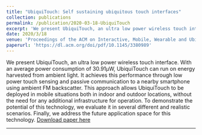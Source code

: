 ```yaml
---
title: "UbiquiTouch: Self sustaining ubiquitous touch interfaces"
collection: publications
permalink: /publication/2020-03-18-UbiquiTouch
excerpt: 'We present UbiquiTouch, an ultra low power wireless touch interface. With an average power consumption of 30.91μW, UbiquiTouch can run on energy harvested from ambient light. It achieves this performance through low power touch sensing and passive communication to a nearby smartphone using ambient FM backscatter. This approach allows UbiquiTouch to be deployed in mobile situations both in indoor and outdoor locations, without the need for any additional infrastructure for operation. To demonstrate the potential of this technology, we evaluate it in several different and realistic scenarios. Finally, we address the future application space for this technology.'
date: 2020/3/18
venue: 'Proceedings of the ACM on Interactive, Mobile, Wearable and Ubiquitous Technologies'
paperurl: 'https://dl.acm.org/doi/pdf/10.1145/3380989'
---
```


We present UbiquiTouch, an ultra low power wireless touch interface. With an average power consumption of 30.91μW, UbiquiTouch can run on energy harvested from ambient light. It achieves this performance through low power touch sensing and passive communication to a nearby smartphone using ambient FM backscatter. This approach allows UbiquiTouch to be deployed in mobile situations both in indoor and outdoor locations, without the need for any additional infrastructure for operation. To demonstrate the potential of this technology, we evaluate it in several different and realistic scenarios. Finally, we address the future application space for this technology.
[Download paper here](https://dl.acm.org/doi/pdf/10.1145/3380989)
<!-- citation: 'Your Name, You. (2009). &quot;Paper Title Number 1.&quot; <i>Journal 1</i>. 1(1).' -->
---
<!-- This paper is about the number 1. The number 2 is left for future work. -->

<!-- [Download paper here](http://academicpages.github.io/files/paper1.pdf) -->

<!-- Recommended citation: Your Name, You. (2009). "Paper Title Number 1." <i>Journal 1</i>. 1(1). -->